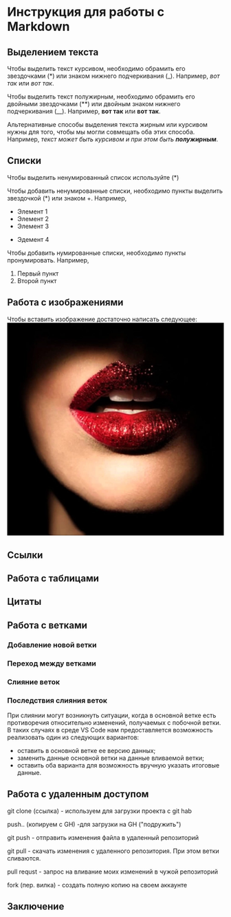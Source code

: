 # Инструкция для работы с Markdown

## Выделением текста

Чтобы выделить текст курсивом, необходимо обрамить его звездочками (*) или знаком нижнего подчеркивания (_). Например, *вот так* или _вот так_.

Чтобы выделить текст полужирным, необходимо обрамить его двойными звездочками (**) или двойным знаком нижнего подчеркивания (__). 
Например, **вот так** или __вот так__.

Альтернативные способы выделения текста жирным или курсивом нужны для того, чтобы мы могли совмещать оба этих способа. Например, _текст может быть курсивом и при этом быть **полужирным**_.

## Списки
Чтобы выделить ненумированный список используйте (*)

Чтобы добавить ненумированные списки, необходимо пункты выделить звездочкой (*) или знаком +. Например,
* Элемент 1
* Элемент 2
* Элемент 3
+ Эдемент 4

Чтобы добавить нумированные списки, необходимо пункты пронумировать. Например,
1. Первый пункт
2. Второй пункт


## Работа с изображениями

Чтобы вставить изображение достаточно написать следующее:
![Привет](1.jpg)

## Ссылки

## Работа с таблицами

## Цитаты

## Работа с ветками

### Добавление новой ветки

### Переход между ветками

### Слияние веток

### Последствия слияния веток

При слиянии могут возникнуть ситуации, когда в основной ветке есть противоречия относительно изменений, получаемых с побочной ветки. В таких случаях в среде VS Code нам предоставляется возможность реализовать один из следующих вариантов:

* оставить в основной ветке ее версию данных;
* заменить данные основной ветки на данные вливаемой ветки;
* оставить оба варианта для возможность вручную указать итоговые данные.


## Работа с удаленным доступом

git clone (ссылка) - используем для загрузки проекта с git hab

push.. (копируем с GH) -для загрузки на GH ("подружить")

git push - отправить изменения файла в удаленный репозиторий

git pull - скачать изменения с удаленного репозитория. При этом ветки сливаются. 

pull requst - запрос на вливание моих изменений в чужой репозиторий

fork (пер. вилка) - создать полную копию на своем аккаунте




## Заключение
